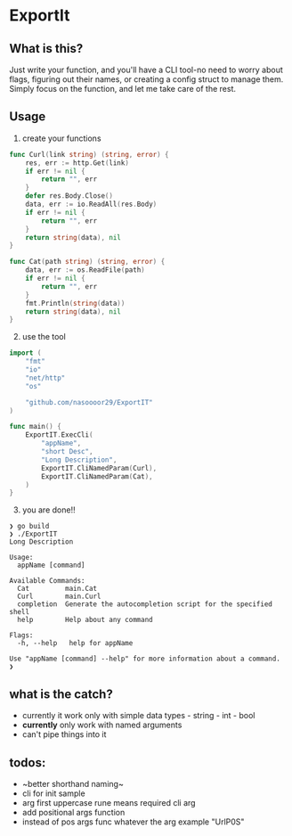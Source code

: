 # ExportIt

## What is this?
Just write your function, and you'll have a CLI tool-no need to worry about flags, figuring out their names, or creating a config struct to manage them. Simply focus on the function, and let me take care of the rest.


## Usage
1. create your functions
```go
func Curl(link string) (string, error) {
	res, err := http.Get(link)
	if err != nil {
		return "", err
	}
	defer res.Body.Close()
	data, err := io.ReadAll(res.Body)
	if err != nil {
		return "", err
	}
	return string(data), nil
}

func Cat(path string) (string, error) {
	data, err := os.ReadFile(path)
	if err != nil {
		return "", err
	}
	fmt.Println(string(data))
	return string(data), nil
}
```

2. use the tool
```go
import (
	"fmt"
	"io"
	"net/http"
	"os"

	"github.com/nasoooor29/ExportIT"
)

func main() {
	ExportIT.ExecCli(
		"appName",
		"short Desc",
		"Long Description",
		ExportIT.CliNamedParam(Curl),
		ExportIT.CliNamedParam(Cat),
	)
}

```
3. you are done!!
```
❯ go build
❯ ./ExportIT
Long Description

Usage:
  appName [command]

Available Commands:
  Cat         main.Cat
  Curl        main.Curl
  completion  Generate the autocompletion script for the specified shell
  help        Help about any command

Flags:
  -h, --help   help for appName

Use "appName [command] --help" for more information about a command.
❯ 
```

## what is the catch?
*	currently it work only with simple data types 
		- string
		- int
		- bool
*   **currently** only work with named arguments
*   can't pipe things into it 


## todos:
* ~better shorthand naming~
* cli for init sample
* arg first uppercase rune means required cli arg
* add positional args function
* instead of pos args func <FIRST LETTER for req>whatever the arg<POSARG> example "UrlP0S"

